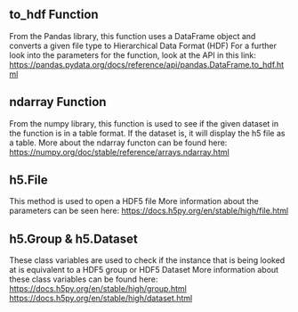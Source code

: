 ## to_hdf Function

From the Pandas library, this function uses a DataFrame object and converts a given file type to Hierarchical Data Format (HDF)
For a further look into the parameters for the function, look at the API in this link:
https://pandas.pydata.org/docs/reference/api/pandas.DataFrame.to_hdf.html

## ndarray Function

From the numpy library, this function is used to see if the given dataset in the function is in a table format.
If the dataset is, it will display the h5 file as a table.
More about the ndarray functon can be found here:
https://numpy.org/doc/stable/reference/arrays.ndarray.html

## h5.File

This method is used to open a HDF5 file
More information about the parameters can be seen here:
https://docs.h5py.org/en/stable/high/file.html

## h5.Group & h5.Dataset

These class variables are used to check if the instance that is being looked at is equivalent to a HDF5 group or HDF5 Dataset
More information about these class variables can be found here:
https://docs.h5py.org/en/stable/high/group.html
https://docs.h5py.org/en/stable/high/dataset.html



